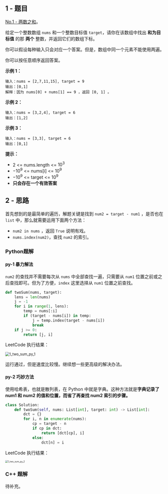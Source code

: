 ## 1 - 题目

[No.1 - 两数之和](https://leetcode-cn.com/problems/two-sum/)。

给定一个整数数组 `nums` 和一个整数目标值 `target`，请你在该数组中找出 **和为目标值** 的那 **两个** 整数，并返回它们的数组下标。

你可以假设每种输入只会对应一个答案。但是，数组中同一个元素不能使用两遍。

你可以按任意顺序返回答案。

 

**示例 1：**

```shell
输入：nums = [2,7,11,15], target = 9
输出：[0,1]
解释：因为 nums[0] + nums[1] == 9 ，返回 [0, 1] 。
```

**示例 2：**

```shell
输入：nums = [3,2,4], target = 6
输出：[1,2]
```

**示例 3：**

```shell
输入：nums = [3,3], target = 6
输出：[0,1]
```

**提示：**

- 2 <= nums.length <= $10^3$
- $-10^9$ <= nums[i] <= $10^9$
- $-10^9$ <= target <= $10^9$
- **只会存在一个有效答案**



## 2 - 思路

首先想到的是最简单的遍历，解题关键是找到 `num2 = target - num1` ，是否也在 `list` 中，那么就需要运用下面两个方法：

- `num2 in nums` ，返回 `True` 说明有戏。
- `nums.index(num2)`，查找 `num2` 的索引。

### Python题解

#### py-1 暴力解法

`num2` 的查找并不需要每次从 `nums` 中全部查找一遍，只需要从 `num1` 位置之前或之后查找即可。但为了方便，`index` 这里选择从 `num1` 位置之前查找。

```python
def twoSum(nums, target):
    lens = len(nums)
    j = -1
    for i in range(1, lens):
        temp = nums[:i]
        if (target - nums[i]) in temp:
            j = temp.index(target - nums[i])
            break
    if j >= 0:
        return [j, i]
```

LeetCode 执行结果：

<img src="/Users/chenyao/Desktop/复习/ml/SwordPointsOffer/imgs/1_two_sum_py_1.jpg" alt="1_two_sum_py_1" style="zoom:80%;" />

运行通过，但是速度比较慢。继续想一些更高级的解决办法。

#### py-2 巧妙方法

使用哈希表，也就是散列表，在 Python 中就是字典。这种方法就是**字典记录了 num1 和 num2 的值和位置，而省了再查找 num2 索引的步骤。**

```python
class Solution:
    def twoSum(self, nums: List[int], target: int) -> List[int]:
        dct = {}
        for i, n in enumerate(nums):
            cp = target - n
            if cp in dct:
                return [dct[cp], i]
            else:
                dct[n] = i
```

LeetCode 执行结果：

<img src="/Users/chenyao/Desktop/复习/ml/SwordPointsOffer/imgs/1_two_sum_py_2.jpg" alt="1_two_sum_py_2" style="zoom:50%;" />

### C++ 题解

待补充。

